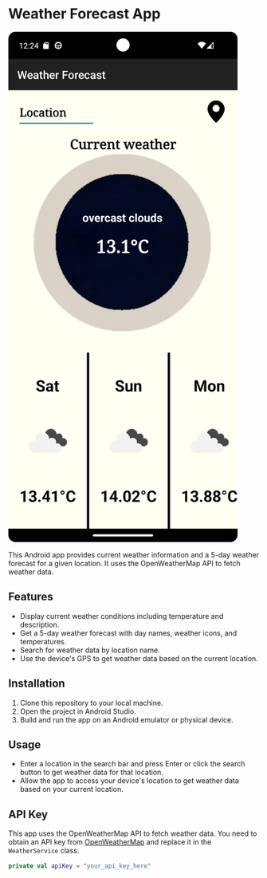 # Weather Forecast App

![Screenshot](https://github.com/mara557/weather_forecast/raw/main/images/Screenshot_20231208_002433.png)

This Android app provides current weather information and a 5-day weather forecast for a given location. It uses the OpenWeatherMap API to fetch weather data.

## Features

- Display current weather conditions including temperature and description.
- Get a 5-day weather forecast with day names, weather icons, and temperatures.
- Search for weather data by location name.
- Use the device's GPS to get weather data based on the current location.

## Installation

1. Clone this repository to your local machine.
2. Open the project in Android Studio.
3. Build and run the app on an Android emulator or physical device.

## Usage

- Enter a location in the search bar and press Enter or click the search button to get weather data for that location.
- Allow the app to access your device's location to get weather data based on your current location.

## API Key

This app uses the OpenWeatherMap API to fetch weather data. You need to obtain an API key from [OpenWeatherMap](https://openweathermap.org/api) and replace it in the `WeatherService` class.

```kotlin
private val apiKey = "your_api_key_here"
